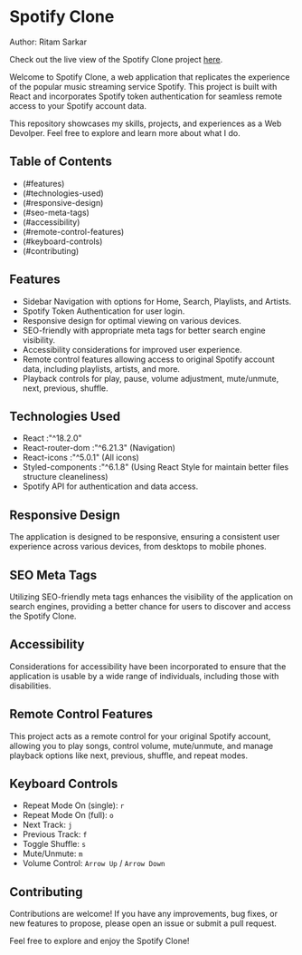 # Spotify Clone
Author: Ritam Sarkar

 Check out the live view of the Spotify Clone project [here](https://ritam-spotifi.netlify.app).
 
Welcome to Spotify Clone, a web application that replicates the experience of the popular music streaming service Spotify. This project is built with React and incorporates Spotify token authentication for seamless remote access to your Spotify account data.

This repository showcases my skills, projects, and experiences as a Web Devolper. Feel free to explore and learn more about what I do.

## Table of Contents

- (#features)
- (#technologies-used)
- (#responsive-design)
- (#seo-meta-tags)
- (#accessibility)
- (#remote-control-features)
- (#keyboard-controls)
- (#contributing)
 
## Features

- Sidebar Navigation with options for Home, Search, Playlists, and Artists.
- Spotify Token Authentication for user login.
- Responsive design for optimal viewing on various devices.
- SEO-friendly with appropriate meta tags for better search engine visibility.
- Accessibility considerations for improved user experience.
- Remote control features allowing access to original Spotify account data, including playlists, artists, and more.
- Playback controls for play, pause, volume adjustment, mute/unmute, next, previous, shuffle.
 
## Technologies Used

- React             :"^18.2.0" 
- React-router-dom  :"^6.21.3" (Navigation)
- React-icons       :"^5.0.1" (All icons)
- Styled-components :"^6.1.8" (Using React Style for maintain better files structure cleaneliness)
- Spotify API for authentication and data access.
 
 
## Responsive Design

The application is designed to be responsive, ensuring a consistent user experience across various devices, from desktops to mobile phones.

## SEO Meta Tags

Utilizing SEO-friendly meta tags enhances the visibility of the application on search engines, providing a better chance for users to discover and access the Spotify Clone.

## Accessibility

Considerations for accessibility have been incorporated to ensure that the application is usable by a wide range of individuals, including those with disabilities.

## Remote Control Features

This project acts as a remote control for your original Spotify account, allowing you to play songs, control volume, mute/unmute, and manage playback options like next, previous, shuffle, and repeat modes.


## Keyboard Controls

- Repeat Mode On (single): `r`
- Repeat Mode On (full): `o`
- Next Track: `j`
- Previous Track: `f`
- Toggle Shuffle: `s`
- Mute/Unmute: `m`
- Volume Control: `Arrow Up` / `Arrow Down`

## Contributing

Contributions are welcome! If you have any improvements, bug fixes, or new features to propose, please open an issue or submit a pull request.

 
Feel free to explore and enjoy the Spotify Clone!
